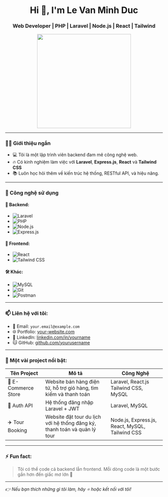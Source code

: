 <h1 align="center">Hi 👋, I'm Le Van Minh Duc</h1>
<h3 align="center">Web Developer | PHP | Laravel | Node.js | React | Tailwind</h3>

<p align="center">
  <img src="https://media.giphy.com/media/qgQUggAC3Pfv687qPC/giphy.gif" width="300" />
</p>

---

### 🧑‍💻 Giới thiệu ngắn
- 💻 Tôi là một lập trình viên backend đam mê công nghệ web.
- 🔥 Có kinh nghiệm làm việc với **Laravel**, **Express.js**, **React** và **Tailwind CSS**
- 📚 Luôn học hỏi thêm về kiến trúc hệ thống, RESTful API, và hiệu năng.

---

### 🚀 Công nghệ sử dụng

#### 💼 Backend:
- ![Laravel](https://img.shields.io/badge/-Laravel-red?style=flat-square&logo=laravel)
- ![PHP](https://img.shields.io/badge/-PHP-777BB4?style=flat-square&logo=php)
- ![Node.js](https://img.shields.io/badge/-Node.js-green?style=flat-square&logo=node.js)
- ![Express.js](https://img.shields.io/badge/-Express-black?style=flat-square&logo=express)

#### 🎨 Frontend:
- ![React](https://img.shields.io/badge/-React-61DAFB?style=flat-square&logo=react)
- ![Tailwind CSS](https://img.shields.io/badge/-TailwindCSS-38B2AC?style=flat-square&logo=tailwind-css)

#### 🛠 Khác:
- ![MySQL](https://img.shields.io/badge/-MySQL-4479A1?style=flat-square&logo=mysql)
- ![Git](https://img.shields.io/badge/-Git-F05032?style=flat-square&logo=git)
- ![Postman](https://img.shields.io/badge/-Postman-orange?style=flat-square&logo=postman)

---

### 📫 Liên hệ với tôi:
- 📧 Email: `your.email@example.com`
- 🌐 Portfolio: [your-website.com](https://your-website.com)
- 💼 LinkedIn: [linkedin.com/in/yourname](https://linkedin.com/in/yourname)
- 🐱 GitHub: [github.com/yourusername](https://github.com/yourusername)

---

### 📸 Một vài project nổi bật:
| Tên Project | Mô tả | Công Nghệ |
|-------------|--------|------------|
| 🛒 E-Commerce Store |Website bán hàng điện tử, hỗ trợ giỏ hàng, tìm kiếm và thanh toán | Laravel, React.js Tailwind CSS, MySQL |
| 🔐 Auth API | Hệ thống đăng nhập Laravel + JWT | Laravel, MySQL |
| ✈️ Tour Booking | Website đặt tour du lịch với hệ thống đăng ký, thanh toán và quản lý tour |Node.js, Express.js, React, MySQL, Tailwind CSS |

---

### ⚡ Fun fact:
> Tôi có thể code cả backend lẫn frontend. Mỗi dòng code là một bước gần hơn đến giấc mơ lớn 🎯

---

_👉 Nếu bạn thích những gì tôi làm, hãy ⭐ hoặc kết nối với tôi!_

